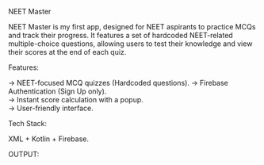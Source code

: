 NEET Master

NEET Master is my first app, designed for NEET aspirants to practice MCQs and track their progress. It features a set of hardcoded NEET-related multiple-choice questions, allowing users to test their knowledge and view their scores at the end of each quiz.  

 Features: 
 
-> NEET-focused MCQ quizzes (Hardcoded questions). 
-> Firebase Authentication (Sign Up only).  
-> Instant score calculation with a popup.  
-> User-friendly interface.  

Tech Stack:

XML + Kotlin + Firebase.  


OUTPUT:



